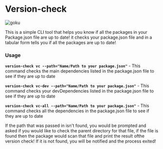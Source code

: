 # Version-check
![goku](https://user-images.githubusercontent.com/46195831/83947012-535e8a00-a80c-11ea-8e11-6c5221d8e474.gif)

 This is a simple CLI tool that helps you know if all the packages in your Package.json file are up to date!
 it checks your package.json file and in a tabular form tells you if all the packages are up to date!
 ### Usage
**`version-check vc --path="Name/Path to your package.json"`** - This command checks the main dependencies listed in the package.json file to see if they are up to date

**`version-check vc-dev --path="Name/Path to your package.json"`** - This command checks your devDependencies listed in the package.json file to see if they are up to date


**`version-check vc-all --path="Name/Path to your package.json"`** - This command checks all the dependencies in the package.json file to see if they are up to date

  If the path that was passed in isn't found, you would be prompted and asked if you would like to check the parent directory for that file, if the file is found then the package would 
scan that file and print the result ofthe version check! If it is not found, you will be notified and the process exited!
